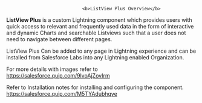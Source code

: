 
                                <b>ListView Plus Overview</b>

<b>ListView Plus</b> is a custom Lightning component which provides users with quick access to relevant and frequently used 
data in the form of interactive and dynamic Charts and searchable Listviews such that a user does not need to navigate between
different pages.

ListView Plus Can be added to any page in Lightning experience and can be installed from Salesforce Labs into any Lightning enabled Organization. 

For more details with images refer to https://salesforce.quip.com/9lvoAjZovIrm

Refer to Installation notes for installing and configuring the component. 
https://salesforce.quip.com/M5TYAdubhqve 

